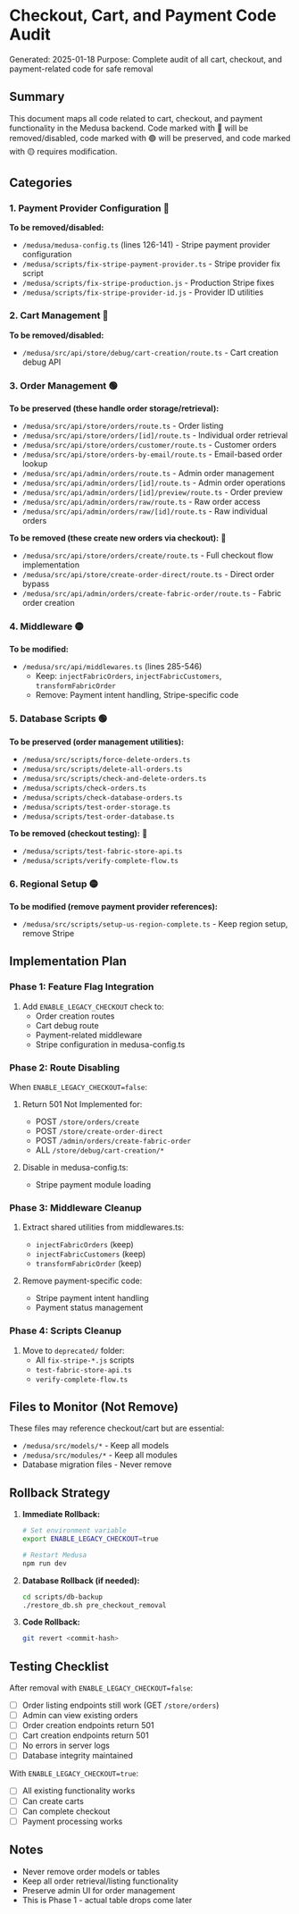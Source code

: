 # Checkout, Cart, and Payment Code Audit

Generated: 2025-01-18
Purpose: Complete audit of all cart, checkout, and payment-related code for safe removal

## Summary

This document maps all code related to cart, checkout, and payment functionality in the Medusa backend. Code marked with 🔴 will be removed/disabled, code marked with 🟢 will be preserved, and code marked with 🟡 requires modification.

## Categories

### 1. Payment Provider Configuration 🔴

**To be removed/disabled:**
- `/medusa/medusa-config.ts` (lines 126-141) - Stripe payment provider configuration
- `/medusa/scripts/fix-stripe-payment-provider.ts` - Stripe provider fix script
- `/medusa/scripts/fix-stripe-production.js` - Production Stripe fixes
- `/medusa/scripts/fix-stripe-provider-id.js` - Provider ID utilities

### 2. Cart Management 🔴

**To be removed/disabled:**
- `/medusa/src/api/store/debug/cart-creation/route.ts` - Cart creation debug API

### 3. Order Management 🟢

**To be preserved (these handle order storage/retrieval):**
- `/medusa/src/api/store/orders/route.ts` - Order listing
- `/medusa/src/api/store/orders/[id]/route.ts` - Individual order retrieval
- `/medusa/src/api/store/orders/customer/route.ts` - Customer orders
- `/medusa/src/api/store/orders-by-email/route.ts` - Email-based order lookup
- `/medusa/src/api/admin/orders/route.ts` - Admin order management
- `/medusa/src/api/admin/orders/[id]/route.ts` - Admin order operations
- `/medusa/src/api/admin/orders/[id]/preview/route.ts` - Order preview
- `/medusa/src/api/admin/orders/raw/route.ts` - Raw order access
- `/medusa/src/api/admin/orders/raw/[id]/route.ts` - Raw individual orders

**To be removed (these create new orders via checkout):** 🔴
- `/medusa/src/api/store/orders/create/route.ts` - Full checkout flow implementation
- `/medusa/src/api/store/create-order-direct/route.ts` - Direct order bypass
- `/medusa/src/api/admin/orders/create-fabric-order/route.ts` - Fabric order creation

### 4. Middleware 🟡

**To be modified:**
- `/medusa/src/api/middlewares.ts` (lines 285-546)
  - Keep: `injectFabricOrders`, `injectFabricCustomers`, `transformFabricOrder`
  - Remove: Payment intent handling, Stripe-specific code

### 5. Database Scripts 🟢

**To be preserved (order management utilities):**
- `/medusa/src/scripts/force-delete-orders.ts`
- `/medusa/src/scripts/delete-all-orders.ts`
- `/medusa/src/scripts/check-and-delete-orders.ts`
- `/medusa/scripts/check-orders.ts`
- `/medusa/scripts/check-database-orders.ts`
- `/medusa/scripts/test-order-storage.ts`
- `/medusa/scripts/test-order-database.ts`

**To be removed (checkout testing):** 🔴
- `/medusa/scripts/test-fabric-store-api.ts`
- `/medusa/scripts/verify-complete-flow.ts`

### 6. Regional Setup 🟡

**To be modified (remove payment provider references):**
- `/medusa/src/scripts/setup-us-region-complete.ts` - Keep region setup, remove Stripe

## Implementation Plan

### Phase 1: Feature Flag Integration
1. Add `ENABLE_LEGACY_CHECKOUT` check to:
   - Order creation routes
   - Cart debug route
   - Payment-related middleware
   - Stripe configuration in medusa-config.ts

### Phase 2: Route Disabling
When `ENABLE_LEGACY_CHECKOUT=false`:
1. Return 501 Not Implemented for:
   - POST `/store/orders/create`
   - POST `/store/create-order-direct`
   - POST `/admin/orders/create-fabric-order`
   - ALL `/store/debug/cart-creation/*`

2. Disable in medusa-config.ts:
   - Stripe payment module loading

### Phase 3: Middleware Cleanup
1. Extract shared utilities from middlewares.ts:
   - `injectFabricOrders` (keep)
   - `injectFabricCustomers` (keep)
   - `transformFabricOrder` (keep)

2. Remove payment-specific code:
   - Stripe payment intent handling
   - Payment status management

### Phase 4: Scripts Cleanup
1. Move to `deprecated/` folder:
   - All `fix-stripe-*.js` scripts
   - `test-fabric-store-api.ts`
   - `verify-complete-flow.ts`

## Files to Monitor (Not Remove)

These files may reference checkout/cart but are essential:
- `/medusa/src/models/*` - Keep all models
- `/medusa/src/modules/*` - Keep all modules
- Database migration files - Never remove

## Rollback Strategy

1. **Immediate Rollback:**
   ```bash
   # Set environment variable
   export ENABLE_LEGACY_CHECKOUT=true

   # Restart Medusa
   npm run dev
   ```

2. **Database Rollback (if needed):**
   ```bash
   cd scripts/db-backup
   ./restore_db.sh pre_checkout_removal
   ```

3. **Code Rollback:**
   ```bash
   git revert <commit-hash>
   ```

## Testing Checklist

After removal with `ENABLE_LEGACY_CHECKOUT=false`:
- [ ] Order listing endpoints still work (GET `/store/orders`)
- [ ] Admin can view existing orders
- [ ] Order creation endpoints return 501
- [ ] Cart creation endpoints return 501
- [ ] No errors in server logs
- [ ] Database integrity maintained

With `ENABLE_LEGACY_CHECKOUT=true`:
- [ ] All existing functionality works
- [ ] Can create carts
- [ ] Can complete checkout
- [ ] Payment processing works

## Notes

- Never remove order models or tables
- Keep all order retrieval/listing functionality
- Preserve admin UI for order management
- This is Phase 1 - actual table drops come later